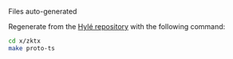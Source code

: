 Files auto-generated

Regenerate from the [Hylé repository](https://github.com/hyle-org/hyle) with the following command:

```bash
cd x/zktx
make proto-ts
```
